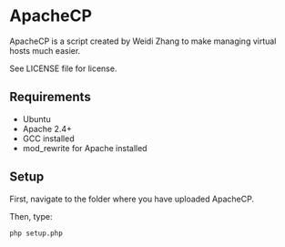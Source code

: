 ApacheCP
=========

ApacheCP is a script created by Weidi Zhang to make managing virtual hosts much easier.

See LICENSE file for license.

Requirements
------------

* Ubuntu
* Apache 2.4+
* GCC installed
* mod_rewrite for Apache installed

Setup
-----------------------

First, navigate to the folder where you have uploaded ApacheCP.

Then, type:

```
php setup.php
```